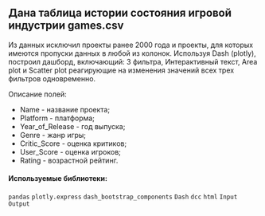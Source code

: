 ## Дана таблица истории состояния игровой индустрии games.csv

Из данных исключил проекты ранее 2000 года и проекты, для которых имеются пропуски данных в любой из колонок.   Используя Dash (plotly), построил дашборд, включающий: 3 фильтра, Интерактивный текст, Area plot и Scatter plot реагирующие на изменения значений всех трех фильтров одновременно.

Описание полей:
- Name - название проекта;
- Platform - платформа;
- Year_of_Release - год выпуска;
- Genre - жанр игры;
- Critic_Score - оценка критиков;
- User_Score - оценка игроков;
- Rating - возрастной рейтинг.
 
 #### Используемые библиотеки:
`pandas` `plotly.express` `dash_bootstrap_components` `Dash` `dcc` `html` `Input` `Output`
